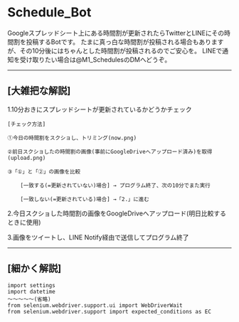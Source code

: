 # Schedule_Bot
Googleスプレッドシート上にある時間割が更新されたらTwitterとLINEにその時間割を投稿するBotです。
たまに真っ白な時間割が投稿される場合もありますが、その10分後にはちゃんとした時間割が投稿されるのでご安心を。
LINEで通知を受け取りたい場合は@M1_SchedulesのDMへどうぞ。


--------------------------------------------------------------------------------------
## [大雑把な解説]
1.10分おきにスプレッドシートが更新されているかどうかチェック

    [チェック方法]
      
	①今日の時間割をスクショし、トリミング(now.png)
	
	②前日スクショしたの時間割の画像(事前にGoogleDriveへアップロード済み)を取得(upload.png)
	
	③「①」と「②」の画像を比較
	
		[一致する(=更新されていない)場合] → プログラム終了、次の10分でまた実行
		
		[一致しない(=更新されている)場合] →「2.」に進む
		

2.今日スクショした時間割の画像をGoogleDriveへアップロード(明日比較するときに使用)



3.画像をツイートし、LINE Notify経由で送信してプログラム終了

--------------------------------------------------------------------------------------
## [細かく解説]
```
import settings
import datetime
～～～～～(省略)
from selenium.webdriver.support.ui import WebDriverWait
from selenium.webdriver.support import expected_conditions as EC
```
